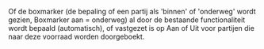 Of de boxmarker (de bepaling of een partij als 'binnen' of 'onderweg' wordt gezien, Boxmarker aan = onderweg) al door de bestaande functionaliteit wordt bepaald (automatisch), of vastgezet is op Aan of Uit voor partijen die naar deze voorraad worden doorgeboekt.